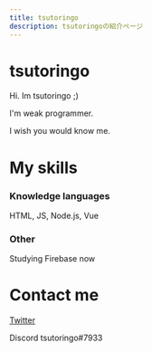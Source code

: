 ```yaml
---
title: tsutoringo
description: tsutoringoの紹介ページ
---
```

# tsutoringo
Hi. Im tsutoringo ;)

I'm weak programmer.

I wish you would know me.

# My skills
### Knowledge languages

HTML, JS, Node.js, Vue

### Other
Studying Firebase now

# Contact me
[Twitter](https://twitter.com/tsutoringo)

Discord tsutoringo#7933

